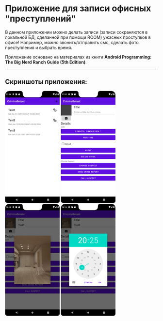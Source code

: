 # Приложение для записи офисных "преступлений"

В данном приложении можно делать записи (записи сохраняются в локальной БД, сделанной при помощи ROOM) ужасных проступков в офисе! Например, можно звонить/отправить смс, сделать фото преступления и выбрать время.


Приложение основано на материалах из книги **Android Programming: The Big Nerd Ranch Guide (5th Edition)**.

---
## Скриншоты приложения:

<img src="screenshots/main_screen.png" title="Главный экран" width="180" height="370"> <img src="screenshots/details_screen.png" title="Детали 'преступления'" width="180" height="370"> <img src="screenshots/detail_photo.png" title="Фото 'преступления'" width="180" height="370"> <img src="screenshots/time_picker.png" title="Выбор времени" width="180" height="370">

